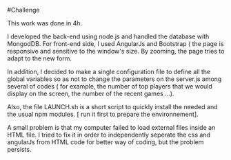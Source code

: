 #Challenge

This work was done in 4h.

I developed the back-end using node.js and handled the database with MongodDB. For front-end side, I used AngularJs and Bootstrap ( the page is responsive and sensitive to the window's size. By zooming, the page tries to adapt to the new form. 

In addition, I decided to make a single configuration file to define all the global variables so as not to change the parameters on the server.js among several of codes ( for example, the number of top players that we would display on the screen, the number of the recent games ...).

Also, the file LAUNCH.sh is a short script to quickly install the needed and the usual npm modules. [ run it first to prepare the environnement].

A small problem is that my computer failed to load external files inside an HTML file. I tried to fix it in order to independently seperate the css and angularJs from HTML code for better way of coding, but the problem persists.
